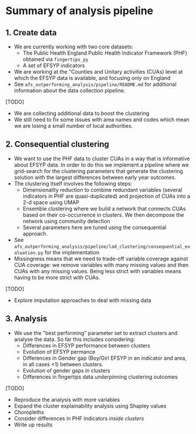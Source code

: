 # Summary of analysis pipeline

## 1. Create data

* We are currently working with two core datasets:
  * The Public Health England Public Health Indicator Framework (PHF) obtained via `fingertips_py`
  * A set of EFSYP indicators
* We are working at the "Counties and Unitary activities (CUAs) level at which the EFSYP data is available, and focusing only on England
* See `afs_outperforming_analysis/pipeline/README.md` for additional information about the data collection pipeline.

[TODO]
* We are collecting additional data to boost the clustering
* We still need to fix some issues with area names and codes which mean we are losing a small number of local authorities.

## 2. Consequential clustering

* We want to use the PHF data to cluster CUAs in a way that is informative about EFSYP data. In order to do this we implement a pipeline where we grid-search for the clustering parameters that generate the clustering solution with the largest differences between early year outcomes.
* The clustering itself involves the following steps:
    * Dimensionality reduction to combine redundant variables (several indicators in PHF are quasi-duplicated) and projection of CUAs into a 2-d space using UMAP
    * Ensemble clustering where we build a network that connects CUAs based on their co-occurrence in clusters. We then decompose the network using community detection
    * Several parameters here are tuned using the consequential approach.
* See `afs_outperforming_analysis/pipeline/lad_clustering/consequential_evaluation.py` for the implementation
* Missingness means that we need to trade-off variable coverage against CUA coverage: we remove variables with many missing values and then CUAs with any missing values. Being less strict with variables means having to be more strict with CUAs.

[TODO]
* Explore imputation approaches to deal with missing data

## 3. Analysis

* We use the "best performing" parameter set to extract clusters and analyse the data. So far this includes considering:
  * Differences in EFSYP performance between clusters
  * Evolution of EFSYP permance
  * Differences in Gender gap (Boy/Girl EFSYP in an indicator and area, in all cases <1)  between clusters.
  * Evolution of gender gaps in clusters
  * Differences in fingertips data underpinning clustering outcomes

[TODO]
* Reproduce the analysis with more variables
* Expand the cluster explainability analysis using Shapley values
* Choropleths
* Consider differences in PHF indicators *inside clusters*
* Write up results